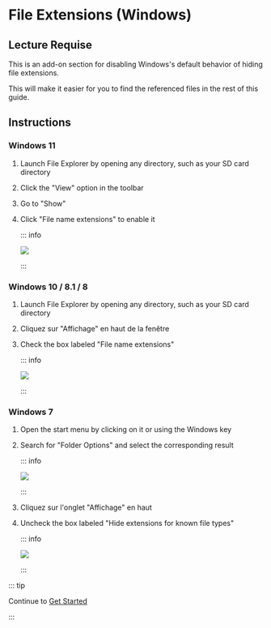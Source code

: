 # File Extensions (Windows)

## Lecture Requise

This is an add-on section for disabling Windows's default behavior of hiding file extensions.

This will make it easier for you to find the referenced files in the rest of this guide.

## Instructions

### Windows 11

1. Launch File Explorer by opening any directory, such as your SD card directory
2. Click the "View" option in the toolbar
3. Go to "Show"
4. Click "File name extensions" to enable it

   ::: info

   ![](/images/screenshots/windows-11-file-extensions.png)

   :::

### Windows 10 / 8.1 / 8

1. Launch File Explorer by opening any directory, such as your SD card directory
2. Cliquez sur "Affichage" en haut de la fenêtre
3. Check the box labeled "File name extensions"

   ::: info

   ![](/images/screenshots/windows-10-file-extensions.png)

   :::

### Windows 7

1. Open the start menu by clicking on it or using the Windows key

2. Search for "Folder Options" and select the corresponding result

   ::: info

   ![](/images/screenshots/windows-7-folder-options-start-menu.png)

   :::

3. Cliquez sur l'onglet "Affichage" en haut

4. Uncheck the box labeled "Hide extensions for known file types"

   ::: info

   ![](/images/screenshots/windows-7-folder-options.png)

   :::

::: tip

Continue to [Get Started](get-started)

:::
